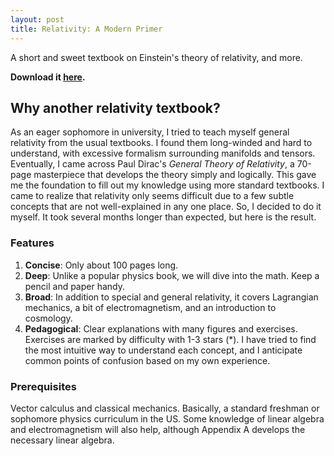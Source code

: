 ```yaml
---
layout: post
title: Relativity: A Modern Primer
---
```


A short and sweet textbook on Einstein's theory of relativity, and more.

**Download it [here](./Relativity__A_Modern_Primer.pdf).**

## Why another relativity textbook?

As an eager sophomore in university, I tried to teach myself general relativity from the usual textbooks. I found them long-winded and hard to understand, with excessive formalism surrounding manifolds and tensors. Eventually, I came across Paul Dirac's _General Theory of Relativity_, a 70-page masterpiece that develops the theory simply and logically. This gave me the foundation to fill out my knowledge using more standard textbooks. I came to realize that relativity only seems difficult due to a few subtle concepts that are not well-explained in any one place. So, I decided to do it myself. It took several months longer than expected, but here is the result.

### Features

1. **Concise**: Only about 100 pages long.
2. **Deep**: Unlike a popular physics book, we will dive into the math. Keep a pencil and paper handy.
3. **Broad**: In addition to special and general relativity, it covers Lagrangian mechanics, a bit of electromagnetism, and an introduction to cosmology.
4. **Pedagogical**: Clear explanations with many figures and exercises. Exercises are marked by difficulty with 1-3 stars (\*). I have tried to find the most intuitive way to understand each concept, and I anticipate common points of confusion based on my own experience.

### Prerequisites

Vector calculus and classical mechanics. Basically, a standard freshman or sophomore physics curriculum in the US. Some knowledge of linear algebra and electromagnetism will also help, although Appendix A develops the necessary linear algebra.

